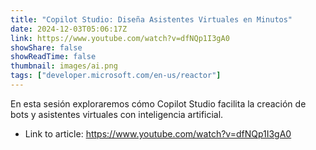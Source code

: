 ```yaml
---
title: "Copilot Studio: Diseña Asistentes Virtuales en Minutos"
date: 2024-12-03T05:06:17Z
link: https://www.youtube.com/watch?v=dfNQp1I3gA0
showShare: false
showReadTime: false
thumbnail: images/ai.png
tags: ["developer.microsoft.com/en-us/reactor"]
---
```

En esta sesión exploraremos cómo Copilot Studio facilita la creación de bots y asistentes virtuales con inteligencia artificial.

- Link to article: https://www.youtube.com/watch?v=dfNQp1I3gA0